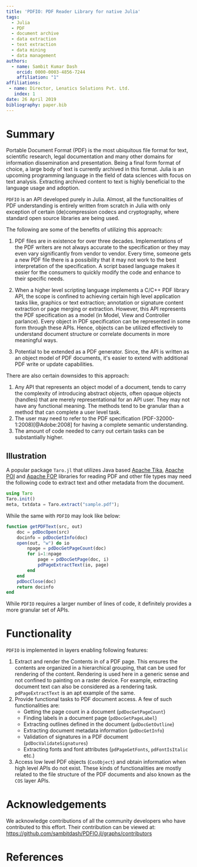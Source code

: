 ```yaml
---
title: 'PDFIO: PDF Reader Library for native Julia'
tags:
  - Julia
  - PDF
  - document archive
  - data extraction
  - text extraction
  - data mining
  - data management
authors:
  - name: Sambit Kumar Dash
    orcid: 0000-0003-4856-7244
    affiliation: "1"
affiliations:
 - name: Director, Lenatics Solutions Pvt. Ltd.
   index: 1
date: 26 April 2019
bibliography: paper.bib
---
```


# Summary

Portable Document Format (PDF) is the most ubiquitous file format for
text, scientific research, legal documentation and many other domains
for information dissemination and presentation. Being a final form
format of choice, a large body of text is currently archived in this
format. Julia is an upcoming programming language in the field of data
sciences with focus on text analysis. Extracting archived content to
text is highly beneficial to the language usage and adoption.

``PDFIO`` is an API developed purely in Julia. Almost, all the
functionalities of PDF understanding is entirely written from scratch
in Julia with only exception of certain (de)compression codecs and
cryptography, where standard open source libraries are being used.

The following are some of the benefits of utilizing this approach:

1. PDF files are in existence for over three decades. Implementations
   of the PDF writers are not always accurate to the specification or
   they may even vary significantly from vendor to vendor. Every time,
   someone gets a new PDF file there is a possibility that it may not
   work to the best interpretation of the specification. A script
   based language makes it easier for the consumers to quickly modify
   the code and enhance to their specific needs.
   
2. When a higher level scripting language implements a C/C++ PDF
   library API, the scope is confined to achieving certain high level
   application tasks like, graphics or text extraction; annotation or
   signature content extraction or page merging or
   extraction. However, this API represents the PDF specification as a
   model (in Model, View and Controller parlance). Every object in PDF
   specification can be represented in some form through these
   APIs. Hence, objects can be utilized effectively to understand
   document structure or correlate documents in more meaningful ways.
    
3. Potential to be extended as a PDF generator. Since, the API is
   written as an object model of PDF documents, it's easier to extend
   with additional PDF write or update capabilities.
   
There are also certain downsides to this approach:

1. Any API that represents an object model of a document, tends to
   carry the complexity of introducing abstract objects, often opaque
   objects (handles) that are merely representational for an API
   user. They may not have any functional meaning. The methods tend to
   be granular than a method that can complete a user level task.
2. The user may need to refer to the PDF specification
   (PDF-32000-1:2008)[@Adobe:2008] for having a complete semantic
   understanding.
3. The amount of code needed to carry out certain tasks can be
   substantially higher.
   
## Illustration

A popular package `Taro.jl` that utilizes Java based [Apache
Tika](http://tika.apache.org/), [Apache POI](http://poi.apache.org/)
and [Apache FOP](https://xmlgraphics.apache.org/fop/) libraries for
reading PDF and other file types may need the following code to
extract text and other metadata from the document.

```julia
using Taro
Taro.init()
meta, txtdata = Taro.extract("sample.pdf");

```

While the same with `PDFIO` may look like below:

```julia
function getPDFText(src, out)
    doc = pdDocOpen(src)
    docinfo = pdDocGetInfo(doc)
    open(out, "w") do io
		npage = pdDocGetPageCount(doc)
        for i=1:npage
            page = pdDocGetPage(doc, i)
            pdPageExtractText(io, page)
        end
    end
    pdDocClose(doc)
    return docinfo
end

```   
While `PDFIO` requires a larger number of lines of code, it definitely
provides a more granular set of APIs.

# Functionality

`PDFIO` is implemented in layers enabling following features:

1. Extract and render the Contents in of a PDF page. This ensures the
   contents are organized in a hierarchical grouping, that can be used
   for rendering of the content. Rendering is used here in a generic
   sense and not confined to painting on a raster device. For example,
   extracting document text can also be considered as a rendering
   task. `pdPageExtractText` is an apt example of the same.
2. Provide functional tasks to PDF document access. A few of such
   functionalities are:
   - Getting the page count in a document (`pdDocGetPageCount`)
   - Finding labels in a document page (`pdDocGetPageLabel`)
   - Extracting outlines defined in the document (`pdDocGetOutline`)
   - Extracting document metadata information (`pdDocGetInfo`)
   - Validation of signatures in a PDF document (`pdDocValidateSignatures`)
   - Extracting fonts and font attributes (`pdPageGetFonts`,
     `pdFontIsItalic` etc.)
3. Access low level PDF objects (`CosObject`) and obtain information
   when high level APIs do not exist. These kinds of functionalities
   are mostly related to the file structure of the PDF documents and
   also known as the `COS` layer APIs.


# Acknowledgements

We acknowledge contributions of all the community developers who have
contributed to this effort. Their contribution can be viewed at:
https://github.com/sambitdash/PDFIO.jl/graphs/contributors

# References
